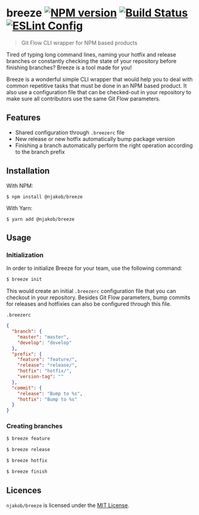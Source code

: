 
# breeze [![NPM version][npm-status-image]][npm] [![Build Status][build-status-image]][travis] [![ESLint Config][eslint-config-image]][eslint-config]

> Git Flow CLI wrapper for NPM based products

Tired of typing long command lines, naming your hotfix and release branches or constantly checking the state of your repository before finishing branches? Breeze is a tool made for you!

Breeze is a wonderful simple CLI wrapper that would help you to deal with common repetitive tasks that must be done in an NPM based product. It also use a configuration file that can be checked-out in your repository to make sure all contributors use the same Git Flow parameters.

## Features

* Shared configuration through `.breezerc` file
* New release or new hotfix automatically bump package version
* Finishing a branch automatically perform the right operation according to the branch prefix

## Installation

With NPM:

```
$ npm install @njakob/breeze
```

With Yarn:

```
$ yarn add @njakob/breeze
```

## Usage

### Initialization

In order to initialize Breeze for your team, use the following command:

```sh
$ breeze init
```

This would create an initial `.breezerc` configuration file that you can checkout in your repository. Besides Git Flow parameters, bump commits for releases and hotfixies can also be configured through this file.

`.breezerc`
```json
{
  "branch": {
    "master": "master",
    "develop": "develop"
  },
  "prefix": {
    "feature": "feature/",
    "release": "release/",
    "hotfix": "hotfix/",
    "version-tag": ""
  },
  "commit": {
    "release": "Bump to %s",
    "hotfix": "Bump to %s"
  }
}
```

### Creating branches

```sh
$ breeze feature
```

```sh
$ breeze release
```

```sh
$ breeze hotfix
```

```sh
$ breeze finish
```

## Licences

`njakob/breeze` is licensed under the [MIT License][licence].

[licence]: LICENSE
[eslint-config]: https://github.com/njakob/eslint-config
[npm]: https://nodei.co/npm/@njakob/breeze
[travis]: https://travis-ci.org/njakob/breeze
[npm-status-image]: https://img.shields.io/npm/v/@njakob/breeze.svg
[build-status-image]: https://travis-ci.org/njakob/breeze.svg?branch=master
[eslint-config-image]: https://img.shields.io/badge/eslint_config-njakob-463fd4.svg
